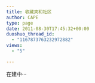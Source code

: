 ```yaml
---
title: 收藏夹和社区
author: CAPE
type: page
date: 2011-08-30T17:45:32+00:00
duoshuo_thread_id:
  - "1167873763232972882"
views:
  - "5"

---
```

在建中···